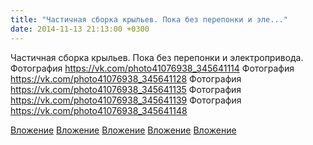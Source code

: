 ```yaml
---
title: "Частичная сборка крыльев. Пока без перепонки и эле..."
date: 2014-11-13 21:13:00 +0300
---
```


Частичная сборка крыльев. Пока без перепонки и электропривода.
Фотография
https://vk.com/photo41076938_345641114
Фотография
https://vk.com/photo41076938_345641128
Фотография
https://vk.com/photo41076938_345641135
Фотография
https://vk.com/photo41076938_345641139
Фотография
https://vk.com/photo41076938_345641148

[Вложение](https://vk.com/photo41076938_345641114)
[Вложение](https://vk.com/photo41076938_345641128)
[Вложение](https://vk.com/photo41076938_345641135)
[Вложение](https://vk.com/photo41076938_345641139)
[Вложение](https://vk.com/photo41076938_345641148)
